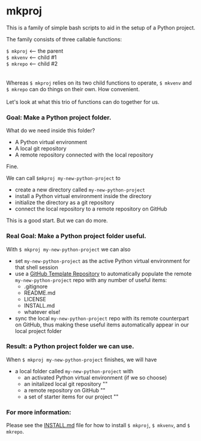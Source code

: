 # mkproj

This is a family of simple bash scripts to aid in the setup of a Python project.

The family consists of three callable functions:

`$ mkproj`  <-- the parent  
`$ mkvenv`  <-- child #1  
`$ mkrepo`  <-- child #2  
 <br>  
Whereas `$ mkproj` relies on its two child functions to operate, `$ mkvenv` and `$ mkrepo` can do things on their own. How convenient.
<br>  
Let's look at what this trio of functions can do together for us.
<br>  
### Goal: Make a Python project folder.  
What do we need inside this folder?  
- A Python virtual environment  
- A local git repository  
- A remote repository connected with the local repository 

Fine.

We can call `$mkproj my-new-python-project` to  
- create a new directory called `my-new-python-project`
- install a Python virtual environment inside the directory
- initialize the directory as a git repository
- connect the local repository to a remote repository on GitHub 
  
This is a good start. But we can do more.
### Real Goal: Make a Python project folder useful.


With `$ mkproj my-new-python-project` we can also
  
- set `my-new-python-project` as the active Python virtual environment for that shell session
- use a [GitHub Template Repository](https://docs.github.com/en/free-pro-team@latest/github/creating-cloning-and-archiving-repositories/creating-a-template-repository) to automatically populate the remote `my-new-python-project` repo with any number of useful items:  
   - .gitignore  
   - README.md  
   - LICENSE  
   - INSTALL.md
   - whatever else!
- sync the local `my-new-python-project` repo with its remote counterpart on GitHub, thus making these useful items automatically appear in our local project folder

### Result: a Python project folder we can use.
When `$ mkproj my-new-python-project` finishes, we will have  
- a local folder called `my-new-python-project` with
   - an activated Python virtual environment (if we so choose)
   - an initalized local git repository ""
   - a remote repository on GitHub ""
   - a set of starter items for our project ""  
   
### For more information:  
Please see the [INSTALL.md](https://github.com/PaulHBartley/mkproj/blob/main/INSTALL.md) file for how to install `$ mkproj`, `$ mkvenv`, and `$ mkrepo`.



